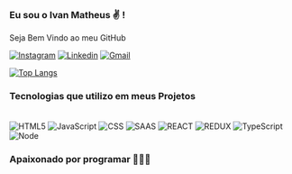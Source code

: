 

### Eu sou o Ivan Matheus ✌️  ! 

Seja Bem Vindo ao meu GitHub

[![Instagram](https://img.shields.io/badge/Instagram-E4405F?style=for-the-badge&logo=instagram&logoColor=white)](
    https://www.instagram.com/ivanmatt8/
)
[![Linkedin](https://img.shields.io/badge/LinkedIn-0077B5?style=for-the-badge&logo=linkedin&logoColor=white)](
   https://www.linkedin.com/in/ivan-matheus-56530422b/
)
[![Gmail](https://img.shields.io/badge/Gmail-D14836?style=for-the-badge&logo=gmail&logoColor=white)](
  ivanmatt1995@gmail.com
)

[![Top Langs](https://github-readme-stats.vercel.app/api/top-langs/?username=anuraghazra&layout=compact)](https://github.com/anuraghazra/github-readme-stats)

### Tecnologias que utilizo em meus Projetos

<div style="display: inline_block"> <br/>
<img align="center" alt="HTML5" src="https://img.shields.io/badge/HTML5-E34F26?style=for-the-badge&logo=html5&logoColor=white">
<img align="center" alt="JavaScript" src="https://img.shields.io/badge/JavaScript-F7DF1E?style=for-the-badge&logo=javascript&logoColor=black">
<img align="center" alt="CSS" src="https://img.shields.io/badge/CSS3-1572B6?style=for-the-badge&logo=css3&logoColor=white">
<img align="center" alt="SAAS" src="https://img.shields.io/badge/Sass-CC6699?style=for-the-badge&logo=sass&logoColor=white">
<img align="center" alt="REACT" src="https://img.shields.io/badge/React-20232A?style=for-the-badge&logo=react&logoColor=61DAFB">
<img align="center" alt="REDUX" src="https://img.shields.io/badge/Redux-593D88?style=for-the-badge&logo=redux&logoColor=white">
<img align="center" alt="TypeScript" src="https://img.shields.io/badge/TypeScript-007ACC?style=for-the-badge&logo=typescript&logoColor=white">
<img align="center" alt="Node" src="https://img.shields.io/badge/Node.js-43853D?style=for-the-badge&logo=node.js&logoColor=white">
</div>




### Apaixonado por programar 💜💜💜
